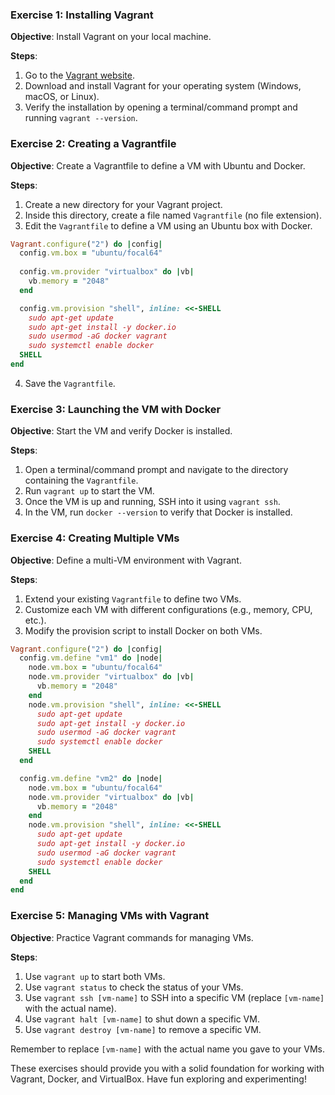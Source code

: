 ### Exercise 1: Installing Vagrant
**Objective**: Install Vagrant on your local machine.

**Steps**:
1. Go to the [Vagrant website](https://www.vagrantup.com/).
2. Download and install Vagrant for your operating system (Windows, macOS, or Linux).
3. Verify the installation by opening a terminal/command prompt and running `vagrant --version`.

### Exercise 2: Creating a Vagrantfile
**Objective**: Create a Vagrantfile to define a VM with Ubuntu and Docker.

**Steps**:
1. Create a new directory for your Vagrant project.
2. Inside this directory, create a file named `Vagrantfile` (no file extension).
3. Edit the `Vagrantfile` to define a VM using an Ubuntu box with Docker.

```ruby
Vagrant.configure("2") do |config|
  config.vm.box = "ubuntu/focal64"
  
  config.vm.provider "virtualbox" do |vb|
    vb.memory = "2048"
  end

  config.vm.provision "shell", inline: <<-SHELL
    sudo apt-get update
    sudo apt-get install -y docker.io
    sudo usermod -aG docker vagrant
    sudo systemctl enable docker
  SHELL
end
```

4. Save the `Vagrantfile`.

### Exercise 3: Launching the VM with Docker
**Objective**: Start the VM and verify Docker is installed.

**Steps**:
1. Open a terminal/command prompt and navigate to the directory containing the `Vagrantfile`.
2. Run `vagrant up` to start the VM.
3. Once the VM is up and running, SSH into it using `vagrant ssh`.
4. In the VM, run `docker --version` to verify that Docker is installed.

### Exercise 4: Creating Multiple VMs
**Objective**: Define a multi-VM environment with Vagrant.

**Steps**:
1. Extend your existing `Vagrantfile` to define two VMs.
2. Customize each VM with different configurations (e.g., memory, CPU, etc.).
3. Modify the provision script to install Docker on both VMs.

```ruby
Vagrant.configure("2") do |config|
  config.vm.define "vm1" do |node|
    node.vm.box = "ubuntu/focal64"
    node.vm.provider "virtualbox" do |vb|
      vb.memory = "2048"
    end
    node.vm.provision "shell", inline: <<-SHELL
      sudo apt-get update
      sudo apt-get install -y docker.io
      sudo usermod -aG docker vagrant
      sudo systemctl enable docker
    SHELL
  end

  config.vm.define "vm2" do |node|
    node.vm.box = "ubuntu/focal64"
    node.vm.provider "virtualbox" do |vb|
      vb.memory = "2048"
    end
    node.vm.provision "shell", inline: <<-SHELL
      sudo apt-get update
      sudo apt-get install -y docker.io
      sudo usermod -aG docker vagrant
      sudo systemctl enable docker
    SHELL
  end
end
```

### Exercise 5: Managing VMs with Vagrant
**Objective**: Practice Vagrant commands for managing VMs.

**Steps**:
1. Use `vagrant up` to start both VMs.
2. Use `vagrant status` to check the status of your VMs.
3. Use `vagrant ssh [vm-name]` to SSH into a specific VM (replace `[vm-name]` with the actual name).
4. Use `vagrant halt [vm-name]` to shut down a specific VM.
5. Use `vagrant destroy [vm-name]` to remove a specific VM.

Remember to replace `[vm-name]` with the actual name you gave to your VMs.

These exercises should provide you with a solid foundation for working with Vagrant, Docker, and VirtualBox. Have fun exploring and experimenting!
